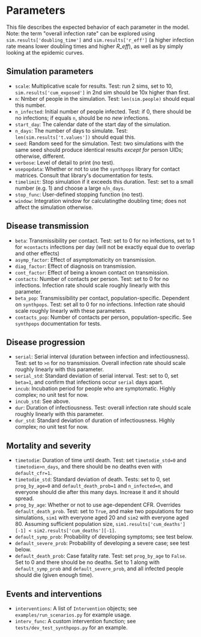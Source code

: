 # Parameters

This file describes the expected behavior of each parameter in the model. Note: the term "overall infection rate" can be explored using `sim.results['doubling_time']` and `sim.results['r_eff']` (a higher infection rate means lower doubling times and higher _R\_eff_), as well as by simply looking at the epidemic curves.

## Simulation parameters
* `scale`: Multiplicative scale for results. Test: run 2 sims, set to 10, `sim.results['cum_exposed']` in 2nd sim should be 10x higher than first.
* `n`: Nmber of people in the simulation. Test: `len(sim.people)` should equal this number.
* `n_infected`: Initial number of people infected. Test: if 0, there should be no infections; if equals `n`, should be no _new_ infections.
* `start_day`: The calendar date of the start day of the simulation.
* `n_days`: The number of days to simulate. Test: `len(sim.results['t.values'])` should equal this.
* `seed`: Random seed for the simulation. Test: two simulations with the same seed should produce identical results _except for_ person UIDs; otherwise, different.
* `verbose`: Level of detail to print (no test).
* `usepopdata`: Whether or not to use the `synthpops` library for contact matrices. Consult that library's documentation for tests.
* `timelimit`: Stop simulation if it exceeds this duration. Test: set to a small number (e.g. 1) and choose a large `n`/`n_days`.
* `stop_func`: User-defined stopping function (no test).
* `window`: Integration window for calculatingthe doubling time; does not affect the simulation otherwise.

## Disease transmission
* `beta`: Transmissibility per contact. Test: set to 0 for no infections, set to 1 for ≈`contacts` infections per day (will not be exactly equal due to overlap and other effects)
* `asymp_factor`: Effect of asymptomaticity on transmission.
* `diag_factor`: Effect of diagnosis on transmission.
* `cont_factor`: Effect of being a known contact  on transmission.
* `contacts`: Number of contacts per person. Test: set to 0 for no infections. Infection rate should scale roughly linearly with this parameter.
* `beta_pop`: Transmissibility per contact, population-specific. Dependent on `synthpops`. Test: set all to 0 for no infections. Infection rate should scale roughly linearly with these parameters.
* `contacts_pop`: Number of contacts per person, population-specific. See `synthpops` documentation for tests.

## Disease progression
* `serial`: Serial interval (duration between infection and infectiousness). Test: set to `>n` for no transmission. Overall infection rate should scale roughly linearly with this parameter.
* `serial_std`: Standard deviation of serial interval. Test: set to 0, set `beta=1`, and confirm that infections occur `serial` days apart.
* `incub`: Incubation period for people who are symptomatic. Highly complex; no unit test for now.
* `incub_std`: See above.
* `dur`: Duration of infectiousness. Test: overall infection rate should scale roughly linearly with this parameter.
* `dur_std`: Standard deviation of duration of infectiousness. Highly complex; no unit test for now.

## Mortality and severity
* `timetodie`: Duration of time until death.  Test: set `timetodie_std=0` and `timetodie>n_days`, and there should be no deaths even with `default_cfr=1`.
* `timetodie_std`: Standard deviation of death. Tests: set to 0, set `prog_by_age=0` and `default_death_prob=1` and `n_infected=n`, and everyone should die after this many days. Increase it and it should spread.
* `prog_by_age`: Whether or not to use age-dependent CFR. Overrides `default_death_prob`. Test: set to `True`, and make two populations for two simulations, `sim1` with everyone aged 20 and `sim2` with everyone aged 80. Assuming sufficient population size, `sim1.results['cum_deaths'][-1] < sim2.results['cum_deaths'][-1]`.
* `default_symp_prob`: Probability of developing symptoms; see test below.
* `default_severe_prob`: Probability of developing a severe case; see test below.
* `default_death_prob`: Case fatality rate. Test: set `prog_by_age` to `False`. Set to 0 and there should be no deaths. Set to 1 along with `default_symp_prob` and `default_severe_prob`, and all infected people should die (given enough time).

## Events and interventions
* `interventions`: A list of `Intervention` objects; see `examples/run_scenarios.py` for example usage.
* `interv_func`: A custom intervention function; see `tests/dev_test_synthpops.py` for an example.
